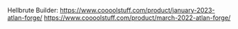 Hellbrute 
Builder: https://www.coooolstuff.com/product/january-2023-atlan-forge/ 
https://www.coooolstuff.com/product/march-2022-atlan-forge/
